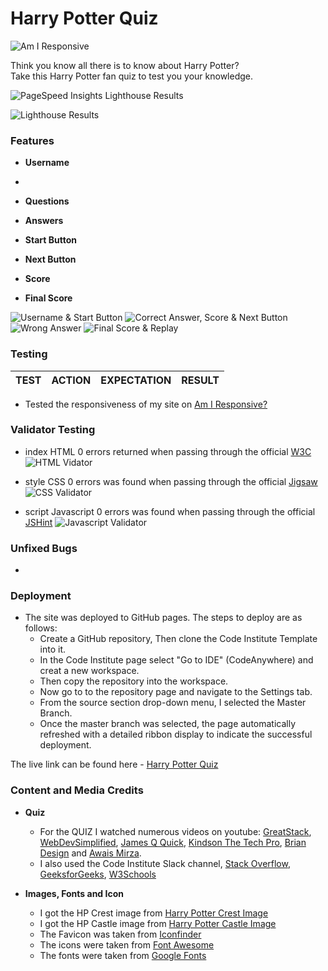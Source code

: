 # Harry Potter Quiz

![Am I Responsive](https://github.com/JosephOConnell/HarryPotterQuiz/blob/main/assets/images/README%20Images/hp-am-i-responsive.png)

Think you know all there is to know about Harry Potter? <br/>
Take this Harry Potter fan quiz to test you your knowledge.

![PageSpeed Insights Lighthouse Results](https://github.com/JosephOConnell/HarryPotterQuiz/blob/main/assets/images/README%20Images/hp-lighthouse-pagespeeds.png)

![Lighthouse Results](https://github.com/JosephOConnell/HarryPotterQuiz/blob/main/assets/images/README%20Images/hp-lighthouse.png)

### Features

- **Username**
- 
- **Questions**

- **Answers**

- **Start Button**

- **Next Button**

- **Score**

- **Final Score**

![Username & Start Button](https://github.com/JosephOConnell/HarryPotterQuiz/blob/main/assets/images/README%20Images/hp-user-name.png)
![Correct Answer, Score & Next Button](https://github.com/JosephOConnell/HarryPotterQuiz/blob/main/assets/images/README%20Images/hp-correct-answer.png)
![Wrong Answer](https://github.com/JosephOConnell/HarryPotterQuiz/blob/main/assets/images/README%20Images/hp-wrong-answer.png)
![Final Score & Replay](https://github.com/JosephOConnell/HarryPotterQuiz/blob/main/assets/images/README%20Images/hp-score-replay.png)

### Testing

| **TEST**                            | **ACTION**                                       | **EXPECTATION**                                              | **RESULT**        |
| ----------------------------------- | ------------------------------------------------ | ------------------------------------------------------------ | ----------------- |

- Tested the responsiveness of my site on [Am I Responsive?](https://ui.dev/amiresponsive?url=https://josephoconnell.github.io/HarryPotterQuiz/)

### Validator Testing

- index HTML
  0 errors returned when passing through the official [W3C](https://validator.w3.org/nu/?doc=https%3A%2F%2Fjosephoconnell.github.io%2FHarryPotterQuiz%2F)
  ![HTML Vidator](https://github.com/JosephOConnell/HarryPotterQuiz/blob/main/assets/images/README%20Images/hp-w3c-html.png)

- style CSS
  0 errors was found when passing through the official [Jigsaw](https://jigsaw.w3.org/css-validator/validator?uri=https%3A%2F%2Fjosephoconnell.github.io%2FHarryPotterQuiz%2F&profile=css3svg&usermedium=all&warning=1&vextwarning=&lang=en)
  ![CSS Validator](https://github.com/JosephOConnell/HarryPotterQuiz/blob/main/assets/images/README%20Images/hp-w3c-css.png)

- script Javascript
  0 errors was found when passing through the official [JSHint](https://jshint.com/)
  ![Javascript Validator](https://github.com/JosephOConnell/HarryPotterQuiz/blob/main/assets/images/README%20Images/hp-jshint.png)

### Unfixed Bugs

- 

### Deployment

- The site was deployed to GitHub pages. The steps to deploy are as follows:
  - Create a GitHub repository, Then clone the Code Institute Template into it.
  - In the Code Institute page select "Go to IDE" (CodeAnywhere) and creat a new workspace.
  - Then copy the repository into the workspace.
  - Now go to to the repository page and navigate to the Settings tab.
  - From the source section drop-down menu, I selected the Master Branch.
  - Once the master branch was selected, the page automatically refreshed with a detailed ribbon display to indicate the successful deployment.

The live link can be found here - [Harry Potter Quiz](https://josephoconnell.github.io/HarryPotterQuiz/)

### Content and Media Credits

- **Quiz**
  - For the QUIZ I watched numerous videos on youtube: [GreatStack](https://www.youtube.com/watch?v=PBcqGxrr9g8), [WebDevSimplified](https://www.youtube.com/watch?v=riDzcEQbX6k&t=1298s), [James Q Quick](https://www.youtube.com/watch?v=zZdQGs62cR8&t=277s), [Kindson The Tech Pro](https://www.youtube.com/watch?v=2Bpiluefkh8&t=74s), [Brian Design](https://www.youtube.com/watch?v=f4fB9Xg2JEY&t=2000s) and [Awais Mirza](https://www.youtube.com/watch?v=jvk1pFNqXaw&t=1053s).
  - I also used the Code Institute Slack channel, [Stack Overflow](https://stackoverflow.co/), [GeeksforGeeks](https://www.geeksforgeeks.org/how-to-create-a-simple-javascript-quiz/), [W3Schools](https://www.w3schools.com)

- **Images, Fonts and Icon**
  - I got the HP Crest image from [Harry Potter Crest Image](https://wallpaperaccess.com/harry-potter-gryffindor-crest)
  - I got the HP Castle image from [Harry Potter Castle Image](https://www.peakpx.com/en/hd-wallpaper-desktop-abbxn)
  - The Favicon was taken from [Iconfinder](https://www.iconfinder.com/search?q=harry%20potter)
  - The icons were taken from [Font Awesome](https://fontawesome.com/)
  - The fonts were taken from [Google Fonts](https://fonts.google.com/)
